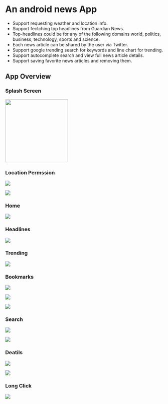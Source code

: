# An android news App

- Support requesting weather and location info.
- Support fectching top headlines from Guardian News.
- Top-headlines  could  be  for  any  of  the following domains world, politics, business, technology, sports and science.
- Each news article can be shared by the user via Twitter.
- Support google trending search for keywords and line chart for trending.
- Support autocomplete search and view full news article details.
- Support saving favorite news articles and removing them.

## App Overview

### Splash Screen

<img src="https://github.com/leolurunhe/Android_News_App/screenshots/splash.png" width="200" height="200"/>

### Location Permssion

![](./screenshots/permission.png)

![](./screenshots/permission_granted.png)

### Home

![](./screenshots/home.png)

### Headlines

![](./screenshots/headlines.png)

### Trending

![](./screenshots/trending.png)

### Bookmarks

![](./screenshots/bookmarks.png)

![](./screenshots/bookmark_btn1.png)

![](./screenshots/bookmark_btn2.png)

### Search

![](./screenshots/search.png)

![](./screenshots/search_res.png)

### Deatils

![](./screenshots/details.png)

![](./screenshots/details2.png)

### Long Click

![](./screenshots/long_click.png)





